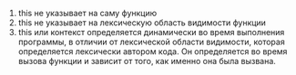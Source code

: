 1. this не указывает на саму функцию
2. this не указывает на лексическую область видимости функции
3. this или контекст определяется динамически во время выполнения программы, в отличии от лексической области видимости, которая определяется лексически автором кода. Он определяется во время вызова функции и зависит от того, как именно она была вызвана.

